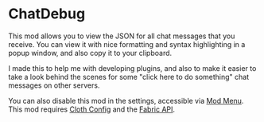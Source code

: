# ChatDebug

This mod allows you to view the JSON for all chat messages that you receive.
You can view it with nice formatting and syntax highlighting in a popup window,
and also copy it to your clipboard.

I made this to help me with developing plugins, and also to make it easier to take
a look behind the scenes for some "click here to do something" chat messages on other servers.

You can also disable this mod in the settings, accessible via [Mod Menu](https://modrinth.com/mod/modmenu).
This mod requires [Cloth Config](https://modrinth.com/mod/cloth-config) and the [Fabric API](https://modrinth.com/mod/fabric-api).
